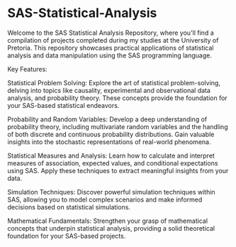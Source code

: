 # SAS-Statistical-Analysis
Welcome to the SAS Statistical Analysis Repository, where you'll find a compilation of projects completed during my studies at the University of Pretoria. This repository showcases practical applications of statistical analysis and data manipulation using the SAS programming language.

Key Features:

Statistical Problem Solving: Explore the art of statistical problem-solving, delving into topics like causality, experimental and observational data analysis, and probability theory. These concepts provide the foundation for your SAS-based statistical endeavors.

Probability and Random Variables: Develop a deep understanding of probability theory, including multivariate random variables and the handling of both discrete and continuous probability distributions. Gain valuable insights into the stochastic representations of real-world phenomena.

Statistical Measures and Analysis: Learn how to calculate and interpret measures of association, expected values, and conditional expectations using SAS. Apply these techniques to extract meaningful insights from your data.

Simulation Techniques: Discover powerful simulation techniques within SAS, allowing you to model complex scenarios and make informed decisions based on statistical simulations.

Mathematical Fundamentals: Strengthen your grasp of mathematical concepts that underpin statistical analysis, providing a solid theoretical foundation for your SAS-based projects.
